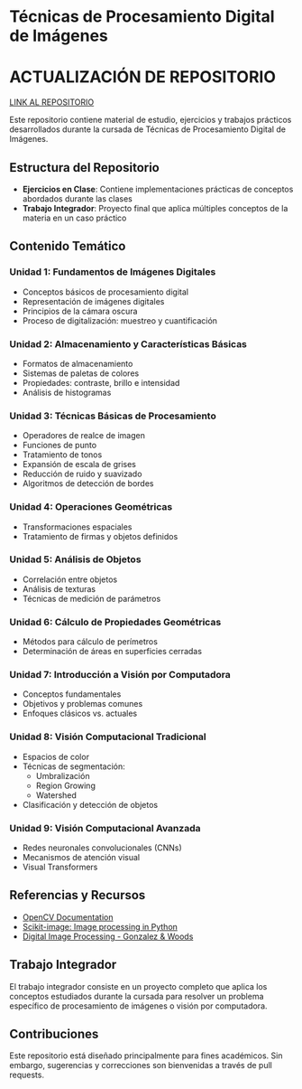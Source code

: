 # Técnicas de Procesamiento Digital de Imágenes

# ACTUALIZACIÓN DE REPOSITORIO
[LINK AL REPOSITORIO](https://github.com/parivgabriela/PDI_PARI_VACA_GABRIELA/tree/main)


Este repositorio contiene material de estudio, ejercicios y trabajos prácticos desarrollados durante la cursada de Técnicas de Procesamiento Digital de Imágenes.

## Estructura del Repositorio

- **Ejercicios en Clase**: Contiene implementaciones prácticas de conceptos abordados durante las clases
- **Trabajo Integrador**: Proyecto final que aplica múltiples conceptos de la materia en un caso práctico

## Contenido Temático

### Unidad 1: Fundamentos de Imágenes Digitales
- Conceptos básicos de procesamiento digital
- Representación de imágenes digitales
- Principios de la cámara oscura
- Proceso de digitalización: muestreo y cuantificación

### Unidad 2: Almacenamiento y Características Básicas
- Formatos de almacenamiento
- Sistemas de paletas de colores
- Propiedades: contraste, brillo e intensidad
- Análisis de histogramas

### Unidad 3: Técnicas Básicas de Procesamiento
- Operadores de realce de imagen
- Funciones de punto
- Tratamiento de tonos
- Expansión de escala de grises
- Reducción de ruido y suavizado
- Algoritmos de detección de bordes

### Unidad 4: Operaciones Geométricas
- Transformaciones espaciales
- Tratamiento de firmas y objetos definidos

### Unidad 5: Análisis de Objetos
- Correlación entre objetos
- Análisis de texturas
- Técnicas de medición de parámetros

### Unidad 6: Cálculo de Propiedades Geométricas
- Métodos para cálculo de perímetros
- Determinación de áreas en superficies cerradas

### Unidad 7: Introducción a Visión por Computadora
- Conceptos fundamentales
- Objetivos y problemas comunes
- Enfoques clásicos vs. actuales

### Unidad 8: Visión Computacional Tradicional
- Espacios de color
- Técnicas de segmentación:
  - Umbralización
  - Region Growing
  - Watershed
- Clasificación y detección de objetos

### Unidad 9: Visión Computacional Avanzada
- Redes neuronales convolucionales (CNNs)
- Mecanismos de atención visual
- Visual Transformers


## Referencias y Recursos

- [OpenCV Documentation](https://docs.opencv.org/)
- [Scikit-image: Image processing in Python](https://scikit-image.org/)
- [Digital Image Processing - Gonzalez & Woods](https://www.pearson.com/us/higher-education/program/Gonzalez-Digital-Image-Processing-4th-Edition/PGM241219.html)

## Trabajo Integrador

El trabajo integrador consiste en un proyecto completo que aplica los conceptos estudiados durante la cursada para resolver un problema específico de procesamiento de imágenes o visión por computadora.

## Contribuciones

Este repositorio está diseñado principalmente para fines académicos. Sin embargo, sugerencias y correcciones son bienvenidas a través de pull requests.